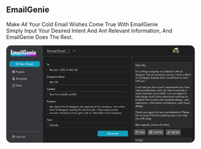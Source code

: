 ## EmailGenie

Make All Your Cold Email Wishes Come True With EmailGenie<br/>
Simply Input Your Desired Intent And Ant Relevant Information, And EmailGenie Does The Rest.

<img src="./send.png" />
